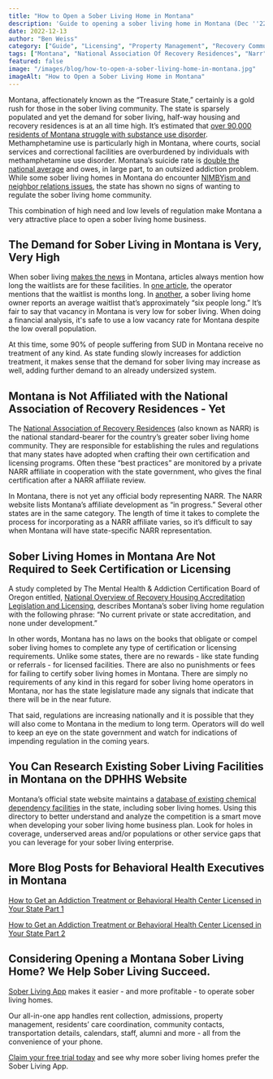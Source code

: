 ```yaml
---
title: "How to Open a Sober Living Home in Montana"
description: 'Guide to opening a sober living home in Montana (Dec ''22). Covers regulations, demand, RRAM certification & essential startup steps.'
date: 2022-12-13
author: "Ben Weiss"
category: ["Guide", "Licensing", "Property Management", "Recovery Community", "Regulations", "Sober Living Management"]
tags: ["Montana", "National Association Of Recovery Residences", "Narr", "Certificaton", "Licensing", "Dphhhs"]
featured: false
image: "/images/blog/how-to-open-a-sober-living-home-in-montana.jpg"
imageAlt: "How to Open a Sober Living Home in Montana"
---
```


Montana, affectionately known as the “Treasure State,” certainly is a gold rush for those in the sober living community. The state is sparsely populated and yet the demand for sober living, half-way housing and recovery residences is at an all time high. It’s estimated that [over 90,000 residents of Montana struggle with substance use disorder](<https://montanafreepress.org/2021/02/09/can-montana-get-a-grip-on-addiction/>). Methamphetamine use is particularly high in Montana, where courts, social services and correctional facilities are overburdened by individuals with methamphetamine use disorder. Montana’s suicide rate is [double the national average](<https://dojmt.gov/wp-content/uploads/Substance-Use-in-Montana-DOJ-FINAL-September-19th.pdf>) and owes, in large part, to an outsized addiction problem. While some sober living homes in Montana do encounter [NIMBYism and neighbor relations issues](<https://mtstandard.com/news/local/butte-spirit-center-turns-2-looks-toward-opening-women-s-recovery-home-in-2023/article_28ba8f88-c3d4-5ba1-a609-3d587e7f369b.html>), the state has shown no signs of wanting to regulate the sober living home community. 

This combination of high need and low levels of regulation make Montana a very attractive place to open a sober living home business.

## The Demand for Sober Living in Montana is Very, Very High

When sober living [makes the news](<https://www.ktvq.com/news/local-news/fire-destroys-billings-sober-living-facility>) in Montana, articles always mention how long the waitlists are for these facilities. In [one article](<https://www.montanarightnow.com/missoula/sober-living-residence-program-expands/article_41c7ae64-4f8c-11ed-89cd-0f4d69c5a9c4.html>), the operator mentions that the waitlist is months long. In [another](<https://mtstandard.com/news/local/butte-spirit-center-turns-2-looks-toward-opening-women-s-recovery-home-in-2023/article_28ba8f88-c3d4-5ba1-a609-3d587e7f369b.html>), a sober living home owner reports an average waitlist that’s approximately “six people long.” It’s fair to say that vacancy in Montana is very low for sober living. When doing a financial analysis, it's safe to use a low vacancy rate for Montana despite the low overall population. 

At this time, some 90% of people suffering from SUD in Montana receive no treatment of any kind. As state funding slowly increases for addiction treatment, it makes sense that the demand for sober living may increase as well, adding further demand to an already undersized system.

## Montana is Not Affiliated with the National Association of Recovery Residences - Yet

The [National Association of Recovery Residences](<https://narronline.org/>) (also known as NARR) is the national standard-bearer for the country’s greater sober living home community. They are responsible for establishing the rules and regulations that many states have adopted when crafting their own certification and licensing programs. Often these “best practices” are monitored by a private NARR affiliate in cooperation with the state government, who gives the final certification after a NARR affiliate review. 

In Montana, there is not yet any official body representing NARR. The NARR website lists Montana’s affiliate development as “in progress.” Several other states are in the same category. The length of time it takes to complete the process for incorporating as a NARR affiliate varies, so it’s difficult to say when Montana will have state-specific NARR representation. 

## Sober Living Homes in Montana Are Not Required to Seek Certification or Licensing

A study completed by The Mental Health & Addiction Certification Board of Oregon entitled, [National Overview of Recovery Housing Accreditation Legislation and Licensing](<https://mhacbo.org/media/NATIONAL.OVERVIEW.RECOVERY.HOUSING.January.2020.pdf>), describes Montana’s sober living home regulation with the following phrase: “No current private or state accreditation, and none under development.” 

In other words, Montana has no laws on the books that obligate or compel sober living homes to complete any type of certification or licensing requirements. Unlike some states, there are no rewards - like state funding or referrals - for licensed facilities. There are also no punishments or fees for failing to certify sober living homes in Montana. There are simply no requirements of any kind in this regard for sober living home operators in Montana, nor has the state legislature made any signals that indicate that there will be in the near future. 

That said, regulations are increasing nationally and it is possible that they will also come to Montana in the medium to long term. Operators will do well to keep an eye on the state government and watch for indications of impending regulation in the coming years. 

## You Can Research Existing Sober Living Facilities in Montana on the DPHHS Website

Montana’s official state website maintains a [database of existing chemical dependency facilities](<https://dphhs.mt.gov/amdd/substanceabuse/treatmentproviderinformation>) in the state, including sober living homes. Using this directory to better understand and analyze the competition is a smart move when developing your sober living home business plan. Look for holes in coverage, underserved areas and/or populations or other service gaps that you can leverage for your sober living enterprise. 

## More Blog Posts for Behavioral Health Executives in Montana

[How to Get an Addiction Treatment or Behavioral Health Center Licensed in Your State Part 1](<https://behavehealth.com/blog/2019/9/23/how-to-get-an-addiction-treatment-or-behavioral-health-center-licensed-in-your-statepart-1>)

[How to Get an Addiction Treatment or Behavioral Health Center Licensed in Your State Part 2](<https://behavehealth.com/blog/2019/10/9/how-to-get-an-addiction-treatment-center-licensed-in-your-statepart-2>)

## Considering Opening a Montana Sober Living Home? We Help Sober Living Succeed. 

[Sober Living App](<../../../../index.html>) makes it easier - and more profitable - to operate sober living homes. 

Our all-in-one app handles rent collection, admissions, property management, residents’ care coordination, community contacts, transportation details, calendars, staff, alumni and more - all from the convenience of your phone. 

[Claim your free trial today](<https://behavehealth.com/get-started>) and see why more sober living homes prefer the Sober Living App.
